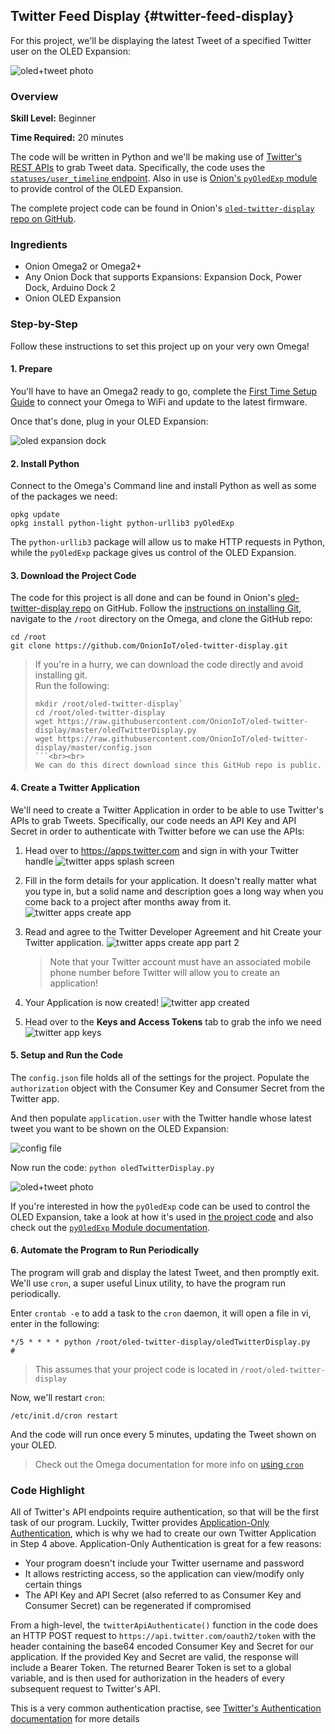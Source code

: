 ## Twitter Feed Display {#twitter-feed-display}

For this project, we'll be displaying the latest Tweet of a specified Twitter user on the OLED Expansion:

![oled+tweet photo](./img/twitter-feed-photo-0.jpg)


### Overview

**Skill Level:** Beginner

**Time Required:** 20 minutes

The code will be written in Python and we'll be making use of [Twitter's REST APIs](https://dev.twitter.com/rest/public) to grab Tweet data. Specifically, the code uses the [`statuses/user_timeline` endpoint](https://dev.twitter.com/rest/reference/get/statuses/user_timeline). Also in use is [Onion's `pyOledExp` module](https://docs.onion.io/omega2-docs/oled-expansion-python-module.html) to provide control of the OLED Expansion.

The complete project code can be found in Onion's [`oled-twitter-display` repo on GitHub](https://github.com/OnionIoT/oled-twitter-display).

### Ingredients

* Onion Omega2 or Omega2+
* Any Onion Dock that supports Expansions: Expansion Dock, Power Dock, Arduino Dock 2
* Onion OLED Expansion



### Step-by-Step

Follow these instructions to set this project up on your very own Omega!

#### 1. Prepare

You'll have to have an Omega2 ready to go, complete the [First Time Setup Guide](https://docs.onion.io/omega2-docs/first-time-setup.html) to connect your Omega to WiFi and update to the latest firmware.

Once that's done, plug in your OLED Expansion:

![oled expansion dock](https://raw.githubusercontent.com/OnionIoT/Onion-Docs/master/Omega2/Documentation/Hardware-Overview/img/oled-top-expansion-dock.JPG)


#### 2. Install Python

Connect to the Omega's Command line and install Python as well as some of the packages we need:

```
opkg update
opkg install python-light python-urllib3 pyOledExp
```

The `python-urllib3` package will allow us to make HTTP requests in Python, while the `pyOledExp` package gives us control of the OLED Expansion.

#### 3. Download the Project Code


The code for this project is all done and can be found in Onion's [oled-twitter-display repo](https://github.com/OnionIoT/oled-twitter-display) on GitHub. Follow the [instructions on installing Git](https://docs.onion.io/omega2-docs/installing-and-using-git.html), navigate to the `/root` directory on the Omega, and clone the GitHub repo:

```
cd /root
git clone https://github.com/OnionIoT/oled-twitter-display.git
```

>If you're in a hurry, we can download the code directly and avoid installing git.<br> Run the following:<br>
>```
>mkdir /root/oled-twitter-display`
>cd /root/oled-twitter-display
>wget https://raw.githubusercontent.com/OnionIoT/oled-twitter-display/master/oledTwitterDisplay.py
>wget https://raw.githubusercontent.com/OnionIoT/oled-twitter-display/master/config.json
>```<br><br>
>We can do this direct download since this GitHub repo is public.

#### 4. Create a Twitter Application

We'll need to create a Twitter Application in order to be able to use Twitter's APIs to grab Tweets. Specifically, our code needs an API Key and API Secret in order to authenticate with Twitter before we can use the APIs:

1. Head over to https://apps.twitter.com and sign in with your Twitter handle
  ![twitter apps splash screen](./img/twitter-feed-screenshot-0.png)
1. Fill in the form details for your application. It doesn't really matter what you type in, but a solid name and description goes a long way when you come back to a project after months away from it.
  ![twitter apps create app](./img/twitter-feed-screenshot-1.png)
1. Read and agree to the Twitter Developer Agreement and hit Create your Twitter application.
  ![twitter apps create app part 2](./img/twitter-feed-screenshot-2.png)

	>Note that your Twitter account must have an associated mobile phone number before Twitter will allow you to create an application!

1. Your Application is now created!
  ![twitter app created](./img/twitter-feed-screenshot-3.png)
1. Head over to the **Keys and Access Tokens** tab to grab the info we need
  ![twitter app keys](./img/twitter-feed-screenshot-4.png)


#### 5. Setup and Run the Code

The `config.json` file holds all of the settings for the project. Populate the `authorization` object with the Consumer Key and Consumer Secret from the Twitter app.


And then populate `application.user` with the Twitter handle whose latest tweet you want to be shown on the OLED Expansion:

![config file](./img/twitter-feed-terminal-screenshot-0.png)

Now run the code: `python oledTwitterDisplay.py`

![oled+tweet photo](./img/twitter-feed-photo-0.jpg)

If you're interested in how the `pyOledExp` code can be used to control the OLED Expansion, take a look at how it's used in [the project code](https://github.com/OnionIoT/oled-twitter-display/blob/master/oledTwitterDisplay.py) and also check out the [`pyOledExp` Module documentation](https://docs.onion.io/omega2-docs/oled-expansion-python-module.html).


#### 6. Automate the Program to Run Periodically

The program will grab and display the latest Tweet, and then promptly exit. We'll use `cron`, a super useful Linux utility, to have the program run periodically.

Enter `crontab -e` to add a task to the `cron` daemon, it will open a file in vi, enter in the following:

```
*/5 * * * * python /root/oled-twitter-display/oledTwitterDisplay.py
#
```

> This assumes that your project code is located in `/root/oled-twitter-display`

Now, we'll restart `cron`:

```
/etc/init.d/cron restart
```

And the code will run once every 5 minutes, updating the Tweet shown on your OLED.

> Check out the Omega documentation for more info on [using `cron`](https://docs.onion.io/omega2-docs/running-a-command-on-a-schedule.html)


### Code Highlight

All of Twitter's API endpoints require authentication, so that will be the first task of our program. Luckily, Twitter provides [Application-Only Authentication](https://dev.twitter.com/oauth/application-only), which is why we had to create our own Twitter Application in Step 4 above. Application-Only Authentication is great for a few reasons:

* Your program doesn't include your Twitter username and password
* It allows restricting access, so the application can view/modify only certain things
* The API Key and API Secret (also referred to as Consumer Key and Consumer Secret) can be regenerated if compromised

From a high-level, the `twitterApiAuthenticate()` function in the code does an HTTP POST request to `https://api.twitter.com/oauth2/token` with the header containing the base64 encoded Consumer Key and Secret for our application. If the provided Key and Secret are valid, the response will include a Bearer Token. The returned Bearer Token is set to a global variable, and is then used for authorization in the headers of every subsequent request to Twitter's API.

This is a very common authentication practise, see [Twitter's Authentication documentation](https://dev.twitter.com/oauth/application-only) for more details
